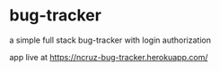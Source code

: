 # bug-tracker
 a simple full stack bug-tracker with login authorization

app live at https://ncruz-bug-tracker.herokuapp.com/
